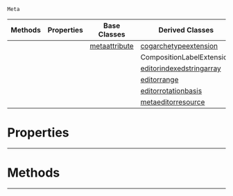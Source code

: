  `Meta`

|Methods|Properties|Base Classes|Derived Classes|
|---|---|---|---|
| | |[metaattribute](https://github.com/zeroengineteam/ZeroDocs/blob/master/code_reference/class_reference/metaattribute.markdown)|[cogarchetypeextension](https://github.com/zeroengineteam/ZeroDocs/blob/master/code_reference/class_reference/cogarchetypeextension.markdown)|
| | | |CompositionLabelExtension|
| | | |[editorindexedstringarray](https://github.com/zeroengineteam/ZeroDocs/blob/master/code_reference/class_reference/editorindexedstringarray.markdown)|
| | | |[editorrange](https://github.com/zeroengineteam/ZeroDocs/blob/master/code_reference/class_reference/editorrange.markdown)|
| | | |[editorrotationbasis](https://github.com/zeroengineteam/ZeroDocs/blob/master/code_reference/class_reference/editorrotationbasis.markdown)|
| | | |[metaeditorresource](https://github.com/zeroengineteam/ZeroDocs/blob/master/code_reference/class_reference/metaeditorresource.markdown)|


 #  Properties


---  
 #  Methods


---  
 

 